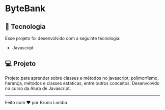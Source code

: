 
# ByteBank

## 🚀 Tecnologia

Esse projeto foi desenvolvido com a seguinte tecnologia:

- Javascript

## 💻 Projeto

Projeto para aprender sobre classes e métodos no javascript, polimorfismo, herança, métodos e classes estáticas, entre outros conceitos. Desenvolvido no curso da Alura de Javascript.

<hr>

Feito com ♥ por Bruno Lomba
